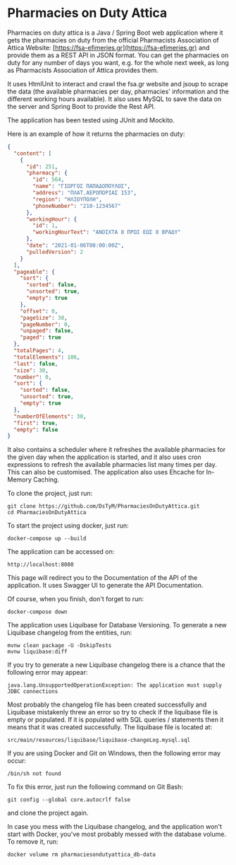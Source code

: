 # Pharmacies on Duty Attica

Pharmacies on duty attica is a Java / Spring Boot web application where it gets the pharmacies on duty from the official
Pharmacists Association of Attica Website: [https://fsa-efimeries.gr](https://fsa-efimeries.gr)
and provide them as a REST API in JSON format. You can get the pharmacies on duty for any number of days you want, e.g.
for the whole next week, as long as Pharmacists Association of Attica provides them.

It uses HtmlUnit to interact and crawl the fsa.gr website and jsoup to scrape the data
(the available pharmacies per day, pharmacies' information and the different working hours available). It also uses
MySQL to save the data on the server and Spring Boot to provide the Rest API.

The application has been tested using JUnit and Mockito.

Here is an example of how it returns the pharmacies on duty:

```json
{
  "content": [
    {
      "id": 251,
      "pharmacy": {
        "id": 564,
        "name": "ΓΙΩΡΓΟΣ ΠΑΠΑΔΟΠΟΥΛΟΣ",
        "address": "ΠΛΑΤ.ΑΕΡΟΠΟΡΙΑΣ 153",
        "region": "ΗΛΙΟΥΠΟΛΗ",
        "phoneNumber": "210-1234567"
      },
      "workingHour": {
        "id": 1,
        "workingHourText": "ΑΝΟΙΧΤΑ 8 ΠΡΩΙ ΕΩΣ 8 ΒΡΑΔΥ"
      },
      "date": "2021-01-06T00:00:00Z",
      "pulledVersion": 2
    }
  ],
  "pageable": {
    "sort": {
      "sorted": false,
      "unsorted": true,
      "empty": true
    },
    "offset": 0,
    "pageSize": 30,
    "pageNumber": 0,
    "unpaged": false,
    "paged": true
  },
  "totalPages": 4,
  "totalElements": 106,
  "last": false,
  "size": 30,
  "number": 0,
  "sort": {
    "sorted": false,
    "unsorted": true,
    "empty": true
  },
  "numberOfElements": 30,
  "first": true,
  "empty": false
}
```

It also contains a scheduler where it refreshes the available pharmacies for the given day when the application is
started, and it also uses cron expressions to refresh the available pharmacies list many times per day. This can also be
customised. The application also uses Ehcache for In-Memory Caching.

To clone the project, just run:

```shell
git clone https://github.com/DsTyM/PharmaciesOnDutyAttica.git
cd PharmaciesOnDutyAttica
```

To start the project using docker, just run:

```shell
docker-compose up --build
```

The application can be accessed on:

```
http://localhost:8080
```

This page will redirect you to the Documentation of the API of the application. It uses Swagger UI to generate the API
Documentation.

Of course, when you finish, don't forget to run:

```shell
docker-compose down
```

The application uses Liquibase for Database Versioning. To generate a new Liquibase changelog from the entities, run:

```shell
mvnw clean package -U -DskipTests
mvnw liquibase:diff
```

If you try to generate a new Liquibase changelog there is a chance that the following error may appear:

```
java.lang.UnsupportedOperationException: The application must supply JDBC connections
```

Most probably the changelog file has been created successfully and Liquibase mistakenly threw an error so try to check
if the liquibase file is empty or populated. If it is populated with SQL queries / statements then it means that it was
created successfully. The liquibase file is located at:

```
src/main/resources/liquibase/liquibase-changeLog.mysql.sql
```

If you are using Docker and Git on Windows, then the following error may occur:

```
/bin/sh not found
```

To fix this error, just run the following command on Git Bash:

```shell
git config --global core.autocrlf false
```

and clone the project again.

In case you mess with the Liquibase changelog, and the application won't start with Docker, you've most probably messed
with the database volume. To remove it, run:

```shell
docker volume rm pharmaciesondutyattica_db-data
```
